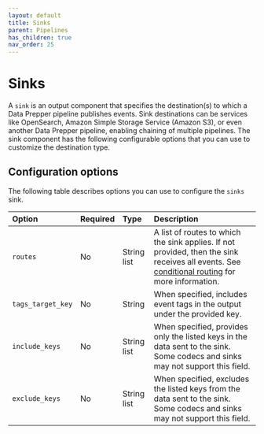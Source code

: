```yaml
---
layout: default
title: Sinks
parent: Pipelines
has_children: true
nav_order: 25
---
```


# Sinks

A `sink` is an output component that specifies the destination(s) to which a Data Prepper pipeline publishes events. Sink destinations can be services like OpenSearch, Amazon Simple Storage Service (Amazon S3), or even another Data Prepper pipeline, enabling chaining of multiple pipelines. The sink component has the following configurable options that you can use to customize the destination type.

## Configuration options

The following table describes options you can use to configure the `sinks` sink.

Option | Required | Type        | Description
:--- | :--- |:------------| :---
`routes` | No | String list | A list of routes to which the sink applies. If not provided, then the sink receives all events. See [conditional routing]({{site.url}}{{site.baseurl}}/data-prepper/pipelines/pipelines#conditional-routing) for more information.
`tags_target_key` | No | String   | When specified, includes event tags in the output under the provided key.
`include_keys` | No | String list | When specified, provides only the listed keys in the data sent to the sink. Some codecs and sinks may not support this field. 
`exclude_keys` | No | String list | When specified, excludes the listed keys from the data sent to the sink. Some codecs and sinks may not support this field.


